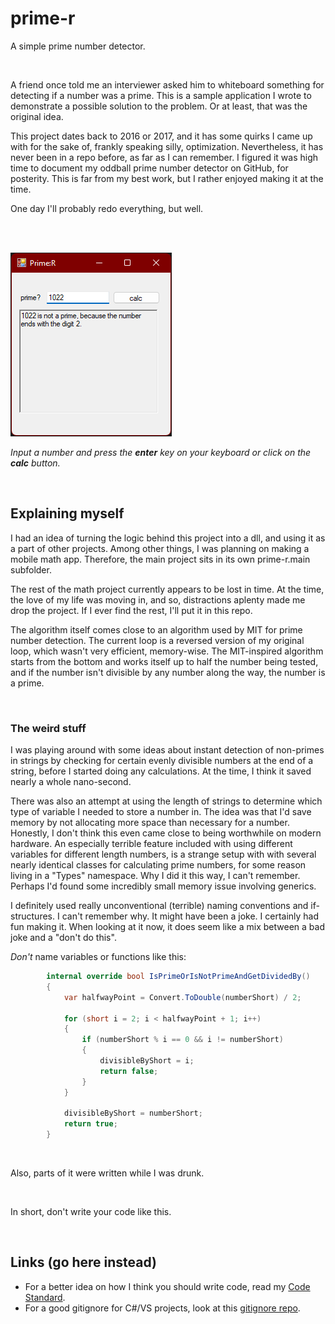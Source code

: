 # prime-r

A simple prime number detector.

<br>

A friend once told me an interviewer asked him to whiteboard something for detecting if a number was a prime. This is a sample application I wrote to demonstrate a possible solution to the problem. Or at least, that was the original idea.

This project dates back to 2016 or 2017, and it has some quirks I came up with for the sake of, frankly speaking silly, optimization. Nevertheless, it has never been in a repo before, as far as I can remember. I figured it was high time to document my oddball prime number detector on GitHub, for posterity. This is far from my best work, but I rather enjoyed making it at the time.

One day I'll probably redo everything, but well.

<br>

<br>

![Screenshiot`](Screenshot.png "Screenshot")

*Input a number and press the **enter** key on your keyboard or click on the **calc** button.*

<br>

## Explaining myself

I had an idea of turning the logic behind this project into a dll, and using it as a part of other projects. Among other things, I was planning on making a mobile math app. Therefore, the main project sits in its own prime-r.main subfolder.

The rest of the math project currently appears to be lost in time. At the time, the love of my life was moving in, and so, distractions aplenty made me drop the project. If I ever find the rest, I'll put it in this repo.

The algorithm itself comes close to an algorithm used by MIT for prime number detection. The current loop is a reversed version of my original loop, which wasn't very efficient, memory-wise. The MIT-inspired algorithm starts from the bottom and works itself up to half the number being tested, and if the number isn't divisible by any number along the way, the number is a prime.


<br>

### The weird stuff

I was playing around with some ideas about instant detection of non-primes in strings by checking for certain evenly divisible numbers at the end of a string, before I started doing any calculations. At the time, I think it saved nearly a whole nano-second.

There was also an attempt at using the length of strings to determine which type of variable I needed to store a number in. The idea was that I'd save memory by not allocating more space than necessary for a number. Honestly, I don't think this even came close to being worthwhile on modern hardware. An especially terrible feature included with using different variables for different length numbers, is a strange setup with with several nearly identical classes for calculating prime numbers, for some reason living in a "Types" namespace. Why I did it this way, I can't remember. Perhaps I'd found some incredibly small memory issue involving generics.

I definitely used really unconventional (terrible) naming conventions and if-structures. I can't remember why. It might have been a joke. I certainly had fun making it. When looking at it now, it does seem like a mix between a bad joke and a "don't do this".

*Don't* name variables or functions like this:
```c#
        internal override bool IsPrimeOrIsNotPrimeAndGetDividedBy() 
        {
            var halfwayPoint = Convert.ToDouble(numberShort) / 2;

            for (short i = 2; i < halfwayPoint + 1; i++)
            {
                if (numberShort % i == 0 && i != numberShort)
                {
                    divisibleByShort = i;
                    return false;
                }
            }

            divisibleByShort = numberShort;
            return true;
        }
```

<br>

Also, parts of it were written while I was drunk.

<br>

In short, don't write your code like this.

<br>

## Links (go here instead)

* For a better idea on how I think you should write code, read my [Code Standard](https://github.com/SonnyLarsson/Texts/blob/main/My%20Code%20Standard.md).
* For a good gitignore for C#/VS projects, look at this [gitignore repo](https://github.com/github/gitignore/blob/main/VisualStudio.gitignore).
